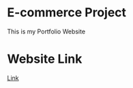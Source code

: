 # E-commerce Project

This is my Portfolio Website

# Website Link

[Link](https://grapsinho.github.io/Portfolio_Website/portfolio%20website/)
